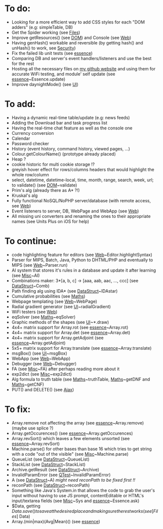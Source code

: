 # To do:
-   Looking for a more efficient way to add CSS styles for each "DOM adders" (e.g: simpleTable, DB)
-   Get the Spider working (see [Files])
-   Improve getResources() (see [DOM]) and Console (see [Web])
-   Having genHash() workable and reversible (by getting hash() and unHash() to work, see [Security])
-   Fix the failed lib unit tests (see [essence])
-   Comparing DB and server's event handlers/listeners and use the best for the rest
-   Hosting all the necessary files on [my github website](http://Berkmann18.github.io) and using them for accurate WiFi testing, and module' self update (see [essence]~Essence.update)
-   Improve daynightMode() (see [UI])

# To add:
-   Having a dynamic real-time table/update (e.g: news feeds)
-	Adding the Download bar and task progress list
-	Having the real-time chat feature as well as the console one
-	Currency conversion
-	Calendar
-	Password checker
-	History (event history, command history, viewed pages, ...)
-	Colour.getColourName() (prototype already placed)
-	Heap ?
-	cookie historic for multi cookie storage !?
-	greyish hover effect for rows/columns headers that would highlight the whole row/column
-	select, datetime, datetime-local, time, month, range, search, week, url; to validate() (see [DOM]~validate)
-	Prim's alg (already there as A* ?!)
-	Kruskal's alg
-   Fully functional NoSQL/NoPHP server/database (with remote access, see [Web])
-   Event listeners to server, DB, WebPage and WebApp (see [Web])
-   All missing uni converters and renaming the ones to their appropriate names (see Units Plus on iOS for help)

# To continue:
-	code highlighting feature for editors (see [Web]~Editor.highlightSyntax)
-	Parser for MIPS, Batch, Java, Python to DHTML/PHP and eventually to MIPS (see [Web]~Parser.run)
-   AI system that stores it's rules in a database and update it after learning (see [Misc]~AI)
-   Combinations maker: 3*[a, b, c] -> \[aaa, aab, aac, ..., ccc\] (see [DataStruct]~Comb)
-   Path finding alg using IDA* (see [DataStruct]~IDAstar)
-	Cumulative probabilities (see [Maths])
-	Webpage templating (see [Web]~WebPage)
-	Radial gradient generator (see [UI]~radialGradient)
-	WiFi testers (see [Web])
-	eqSolver (see [Maths]~eqSolver)
-	Graphic methods of the shapes (see [UI]~*.draw)
-	4x4+ matrix support for Array.rot (see [essence]~Array.rot)
-	4x4+ matrix support for Array.det (see [essence]~Array.det)
-	4x4+ matrix support for Array.getAdjoint (see [essence]~Array.getAdjoint)
-	5x5+ matrix support for Array.translate (see [essence]~Array.translate)
-	msgBox() (see [UI]~msgBox)
-	WebApp (see [Web]~WebApp)
-	Debugger (see [Web]~Debugger)
-	FA (see [Misc]~FA) after perhaps reading more about it
-	exp2dict (see [Misc]~exp2dict)
-	Alg formula to truth table (see [Maths]~truthTable, [Maths]~getDNF and [Maths]~getCNF)
-   PUT() and DELETE() (see [Ajax])

# To fix:
-	Array.remove not affecting the array (see [essence]~Array.remove) (maybe use splice ?)
-	Array.getOccurences() (see [essence]~Array.getOccurences)
-	Array.revSort() which leaves a few elements unsorted (see [essence]~Array.revSort)
-	Machine.parse() for other bases than base 16 which tries to get string with a code "out of the visible" (see [Misc]~Machine.parse)
-	QueueList (see [DataStruct]~QueueList)
-	StackList (see [DataStruct]~StackList)
-	Archive.getResult (see [DataStruct]~Archive)
-	InvalidParamError (see [QTest]~InvalidParamError)
-	A (see [DataStruct]~A)   _might need reconPath to be fixed first !!_
-	reconPath (see [DataStruct]~reconPath)
-	Something like Java's System.in that allows the code to grab the user's input without having to use JS prompt, contentEditable or HTML's input/textarea fields (see [Misc]~Sys and [essence]~Essence.ask)
-	$Data, getting $Data.save() to save at the desired place and making sure the rest works (see [Files]~$Data)
-   Array.(min|max)(Avg|Mean)() (see [essence])

[essence]: 1.1/essence.js
[Ajax]: 1.1/modules/Ajax.js
[DataStruct]: 1.1/modules/DataStruct.js
[DOM]: 1.1/modules/DOM.js
[Files]: 1.1/modules/Files.js
[Maths]: 1.1/modules/Maths.js
[Misc]: 1.1/modules/Misc.js
[QTest]: 1.1/modules/QTest.js
[Security]: 1.1/modules/Security.js
[UI]: 1.1/modules/UI.js
[Web]: 1.1/modules/Web.js